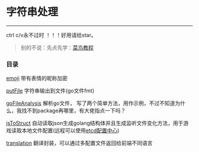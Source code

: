 # 字符串处理
***
ctrl c/v永不过时 ！！！好用请给star。

> 别的不说：先点先学：[菜鸟教程](https://www.runoob.com/go/go-tutorial.html)


### 目录

[emoji](https://github.com/leaf-rain/ctrl_c_v_golang/tree/main/beginner/string/emoji) 带有表情的昵称加密

[putFile](https://github.com/leaf-rain/ctrl_c_v_golang/tree/main/beginner/string/putFile) 字符串输出到文件(go文件fmt)

[goFileAnalysis](https://github.com/leaf-rain/ctrl_c_v_golang/tree/main/beginner/string/goFileAnalysis) 解析go文件，
写了两个简单方法，用作示例，不过不知道为什么，我找不到package再哪里，有大佬指点一下吗？

[jsToStruct](https://github.com/leaf-rain/ctrl_c_v_golang/tree/main/beginner/string/jsToStruct) 
自动读取json生成golang结构体并且生成监听文件变化方法，用于游戏读取本地文件配置(远程可以使用[etcd配置中心](https://github.com/leaf-rain/ctrl_c_v_golang/tree/main/intermediate/rconfig))

[translation](https://github.com/leaf-rain/ctrl_c_v_golang/tree/main/beginner/string/translation) 
翻译封装，可以通过多配置文件返回给前端不同语言
